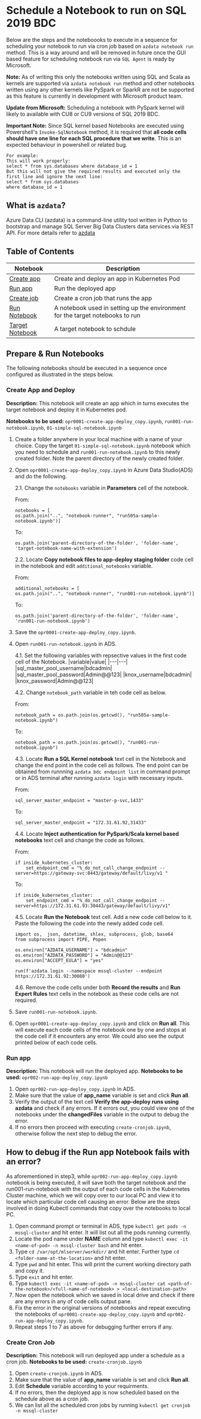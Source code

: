 # Schedule a Notebook to run on SQL 2019 BDC

Below are the steps and the noteboooks to execute in a sequence for scheduling your notebook to run via cron job based on `azdata notebook run` method. This is a way around and will be removed in future once the GUI based feature for scheduling notebook run via `SQL Agent` is ready by Microsoft. 

**Note:** As of writing this only the notebooks written using SQL and Scala as kernels are supported via `azdata notebook run` method and other notebooks written using any other kernels like PySpark or SparkR are not be supported as this feature is currently in development with Microsoft product team. 

**Update from Microsoft:** Scheduling a notebook with PySpark kernel will likely to available with CU8 or CU9 versions of SQL 2019 BDC.   

**Important Note:** Since SQL kernel based Notebooks are executed using Powershell's `Invoke-SqlNotebook` method, it is required that **all code cells should have one line for each SQL procedure that we write**. This is an expected behaviour in powershell or related bug.

```
For example:
This will work properly:
select * from sys.databases where database_id = 1
But this will not give the required results and executed only the first line and ignore the next line:
select * from sys.databases 
where database_id = 1
```

## What is `azdata`? 

Azure Data CLI (azdata) is a command-line utility tool written in Python to bootstrap and manage SQL Server Big Data Clusters data services via REST API. For more details refer to [azdata](https://docs.microsoft.com/en-us/sql/azdata/install/deploy-install-azdata?view=sql-server-ver15)

## Table of Contents

|Notebook|Description|
|---|---|
|[Create app](opr0001-create-app-deploy.ipynb)|Create and deploy an app in Kubernetes Pod|
|[Run app](opr002-run-app-deploy.ipynb)|Run the deployed app|
|[Create job](opr003-create-cronjob.ipynb)|Create a cron job that runs the app|
|[Run Notebook](run001-run-notebook.ipynb)|A notebook used in setting up the environment for the target notebooks to run|
|[Target Notebook](01-simple-sql-notebook)|A target notebook to schdule|

## Prepare & Run Notebooks
The following notebooks should be executed in a sequence once configured as illustrated in the steps below. 

### Create App and Deploy
**Description:** This notebook will create an app which in turns executes the target notebook and deploy it in Kubernetes pod. 

**Notebooks to be used:** `opr0001-create-app-deploy_copy.ipynb`, `run001-run-notebook.ipynb`, `01-simple-sql-notebook.ipynb`

1. Create a folder anywhere in your local machine with a name of your choice. Copy the target `01-simple-sql-notebook.ipynb` notebook which you need to schedule and `run001-run-notebook.ipynb` to this newly created folder. Note the parent directory of the newly created folder. 
2. Open `opr0001-create-app-deploy_copy.ipynb` in Azure Data Studio(ADS) and do the following.

    2.1. Change the ``notebooks`` variable in **Parameters** cell of the notebook.

    From:
    ```
    notebooks = [
    os.path.join("..", "notebook-runner", "run505a-sample-notebook.ipynb")]
    ``` 
    To:    
    ```
    os.path.join('parent-directory-of-the-folder', 'folder-name', 'target-notebook-name-with-extension')
    ```

    2.2. Locate **Copy notebook files to app-deploy staging folder** code cell in the notebook and edit ``additional_notebooks`` variable. 

    From:
    ```
    additional_notebooks = [
    os.path.join("..", "notebook-runner", "run001-run-notebook.ipynb")]
    ```
    To:
    ```
    os.path.join('parent-directory-of-the-folder', 'folder-name', 'run001-run-notebook.ipynb')
    ```
3. Save the `opr0001-create-app-deploy_copy.ipynb`. 
4. Open `run001-run-notebook.ipynb` in ADS. 

    4.1. Set the following variables with repsective values in the first code cell of the Notebook. 
    |variable|value|
    |---|---|
    |sql_master_pool_username|bdcadmin|
    |sql_master_pool_password|Admin@@123|
    |knox_username|bdcadmin|
    |knox_password|Admin@@123|

    4.2. Change ``notebook_path`` variable in teh code cell as below.

    From:
    ```
    notebook_path = os.path.join(os.getcwd(), "run505a-sample-notebook.ipynb")
    ```
    To:
    ```
    notebook_path = os.path.join(os.getcwd(), "run001-run-notebook.ipynb")
    ```
    
    4.3. Locate **Run a SQL Kernel notebook** text cell in the Notebook and change the end point in the code cell as follows. The end point can be obtained from runnning `azdata bdc endpoint list` in command prompt or in ADS terminal after running `azdata login` with necessary inputs.

    From:
    ```
    sql_server_master_endpoint = "master-p-svc,1433"
    ```

    To:
    ```
    sql_server_master_endpoint = "172.31.61.92,31433"
    ```

    4.4. Locate **Inject authentication for PySpark/Scala kernel based notebooks** text cell and change the code as follows.

    From:
    ```
    if inside_kubernetes_cluster:
        set_endpoint_cmd = "%_do_not_call_change_endpoint --server=https://gateway-svc:8443/gateway/default/livy/v1 "
    ``` 
    To:
    ```
    if inside_kubernetes_cluster:
        set_endpoint_cmd = "%_do_not_call_change_endpoint --server=https://172.31.61.93:30443/gateway/default/livy/v1"
    ```

    4.5. Locate **Run the Notebook** text cell. Add a new code cell below to it. Paste the following the code into the newly added code cell. 
    ```
    import os,  json, datetime, shlex, subprocess, glob, base64
    from subprocess import PIPE, Popen

    os.environ["AZDATA_USERNAME"] = "bdcadmin"
    os.environ["AZDATA_PASSWORD"] = "Admin@@123"
    os.environ["ACCEPT_EULA"] = "yes"

    run(f'azdata login --namespace mssql-cluster --endpoint https://172.31.61.92:30080')
    ```
    
    4.6. Remove the code cells under both **Record the results** and **Run Expert Rules** text cells in the notebook as these code cells are not required. 
5. Save `run001-run-notebook.ipynb`. 
6. Open `opr0001-create-app-deploy_copy.ipynb` and click on **Run all**. This will execute each code cells of the notebook one by one and stops at the code cell if it encounters any error. We could also see the output printed below of each code cells.  

### Run app
**Description:** This notebook will run the deployed app. 
**Notebooks to be used:** `opr002-run-app-deploy_copy.ipynb`

1. Open `opr002-run-app-deploy_copy.ipynb` in ADS. 
2. Make sure that the value of **app_name** variable is set and click **Run all**.  
3. Verify the output of the text cell **Verify the app-deploy runs using azdata** and check if any errors. If it errors out, you could view one of the notebooks under the **changedFiles** variable in the output to debug the error. 
4. If no errors then proceed with executing `create-cronjob.ipynb`, otherwise follow the next step to debug the error. 

## How to debug if the Run app Notebook fails with an error?

As aforementioned in step3, while `opr002-run-app-deploy_copy.ipynb` notebook is being executed, it will save both the target notebook and the run001-run-notebook with the output of each code cells in the Kubernetes Cluster machine, which we will copy over to our local PC and view it to locate which particular code cell causing an error. Below are the steps involved in doing Kubectl commands that copy over the notebooks to local PC. 

1. Open command prompt or terminal in ADS, type `kubectl get pods -n mssql-cluster` and hit enter. It will list out all the pods running currently. 
2. Locate the pod name under **NAME** column and type `kubectl exec -it <name-of-pod> -n mssql-cluster bash` and hit enter. 
3. Type `cd /var/opt/mlserver/workdir/` and hit enter. Further type `cd <folder-name-at-the-location>` and hit enter.
4. Type `pwd` and hit enter. This will print the current working directory path and copy it.
5. Type `exit` and hit enter. 
6. Type `kubectl exec -it <name-of-pod> -n mssql-cluster cat <path-of-the-notebook>/<full-name-of-notebook> > <local-destination-path>`
7. Now open the notebook which we saved in local drive and check if there are any errors in any of code cells output pane. 
8. Fix the error in the original versions of notebooks and repeat executing the notebooks of `opr0001-create-app-deploy_copy.ipynb` and `opr002-run-app-deploy_copy.ipynb`. 
9. Repeat steps 1 to 7 as above for debugging further errors if any. 

### Create Cron Job
**Description:** This notebook will run deployed app under a schedule as a cron job. 
**Notebooks to be used:** `create-cronjob.ipynb`

1. Open `create-cronjob.ipynb` in ADS.
2. Make sure that the value of **app_name** variable is set and click **Run all**. 
3. Edit **Schedule** variable according to your requirments. 
4. If no errors, then the deployed app is now scheduled based on the schedule above as a cron job. 
5. We can list all the scheduled cron jobs by running `kubectl get cronjob -n mssql-cluster`  